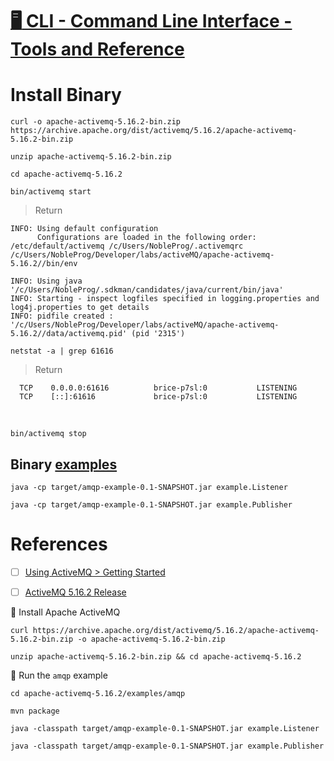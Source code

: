 # [ :desktop_computer: CLI - Command Line Interface - Tools and Reference](https://activemq.apache.org/activemq-command-line-tools-reference.html)

# Install Binary 

```
curl -o apache-activemq-5.16.2-bin.zip https://archive.apache.org/dist/activemq/5.16.2/apache-activemq-5.16.2-bin.zip 
```

```
unzip apache-activemq-5.16.2-bin.zip 
```

```
cd apache-activemq-5.16.2
```

```
bin/activemq start
```
> Return
```
INFO: Using default configuration
      Configurations are loaded in the following order: /etc/default/activemq /c/Users/NobleProg/.activemqrc /c/Users/NobleProg/Developer/labs/activeMQ/apache-activemq-5.16.2//bin/env

INFO: Using java '/c/Users/NobleProg/.sdkman/candidates/java/current/bin/java'
INFO: Starting - inspect logfiles specified in logging.properties and log4j.properties to get details
INFO: pidfile created : '/c/Users/NobleProg/Developer/labs/activeMQ/apache-activemq-5.16.2//data/activemq.pid' (pid '2315')
```

```
netstat -a | grep 61616
```
> Return
```
  TCP    0.0.0.0:61616          brice-p7sl:0           LISTENING
  TCP    [::]:61616             brice-p7sl:0           LISTENING
```
 

```
bin/activemq stop
```

## Binary [examples](https://activemq.apache.org/examples)

```
java -cp target/amqp-example-0.1-SNAPSHOT.jar example.Listener
```


```
java -cp target/amqp-example-0.1-SNAPSHOT.jar example.Publisher 
```

# References

- [ ] [Using ActiveMQ > Getting Started](https://activemq.apache.org/getting-started)

- [ ] [ActiveMQ 5.16.2 Release](https://activemq.apache.org/activemq-5016002-release)

:round_pushpin:  Install Apache ActiveMQ

```
curl https://archive.apache.org/dist/activemq/5.16.2/apache-activemq-5.16.2-bin.zip -o apache-activemq-5.16.2-bin.zip
```

```
unzip apache-activemq-5.16.2-bin.zip && cd apache-activemq-5.16.2
```

:round_pushpin: Run the `amqp` example

```
cd apache-activemq-5.16.2/examples/amqp
```

```
mvn package
```

```
java -classpath target/amqp-example-0.1-SNAPSHOT.jar example.Listener
```

```
java -classpath target/amqp-example-0.1-SNAPSHOT.jar example.Publisher
```
